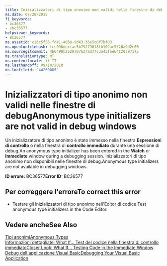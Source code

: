 ```yaml
---
title: Inizializzatori di tipo anonimo non validi nelle finestre di debug
ms.date: 07/20/2015
f1_keywords:
- bc36577
- vbc36577
helpviewer_keywords:
- BC36577
ms.assetid: c16c5f56-fd41-4058-9d43-35e5c0f7bf03
ms.openlocfilehash: fcc990decfac5b79279618fb102ac5520a9d2c00
ms.sourcegitcommit: 4b6490b2529707627ad77c3a43fbe64120397175
ms.translationtype: MT
ms.contentlocale: it-IT
ms.lasthandoff: 09/10/2018
ms.locfileid: "44269085"
---
```

# <a name="anonymous-type-initializers-are-not-valid-in-debug-windows"></a><span data-ttu-id="0448d-102">Inizializzatori di tipo anonimo non validi nelle finestre di debug</span><span class="sxs-lookup"><span data-stu-id="0448d-102">Anonymous type initializers are not valid in debug windows</span></span>
<span data-ttu-id="0448d-103">Un inizializzatore di tipo anonimo è stato immesso nella finestra **Espressioni di controllo** o nella finestra di **controllo immediato** durante una sessione di debug.</span><span class="sxs-lookup"><span data-stu-id="0448d-103">An anonymous type initializer has been entered in the **Watch** or **Immediate** window during a debugging session.</span></span> <span data-ttu-id="0448d-104">Inizializzatori di tipo anonimo non disponibili nelle finestre di debug.</span><span class="sxs-lookup"><span data-stu-id="0448d-104">Anonymous type initializers are not available in debugging windows.</span></span>  
  
 <span data-ttu-id="0448d-105">**ID errore:** BC36577</span><span class="sxs-lookup"><span data-stu-id="0448d-105">**Error ID:** BC36577</span></span>  
  
## <a name="to-correct-this-error"></a><span data-ttu-id="0448d-106">Per correggere l'errore</span><span class="sxs-lookup"><span data-stu-id="0448d-106">To correct this error</span></span>  
  
-   <span data-ttu-id="0448d-107">Testare gli inizializzatori di tipo anonimo nell'Editor di codice.</span><span class="sxs-lookup"><span data-stu-id="0448d-107">Test anonymous type initializers in the Code Editor.</span></span>  
  
## <a name="see-also"></a><span data-ttu-id="0448d-108">Vedere anche</span><span class="sxs-lookup"><span data-stu-id="0448d-108">See Also</span></span>  
 [<span data-ttu-id="0448d-109">Tipi anonimi</span><span class="sxs-lookup"><span data-stu-id="0448d-109">Anonymous Types</span></span>](../../visual-basic/programming-guide/language-features/objects-and-classes/anonymous-types.md)  
 [<span data-ttu-id="0448d-110">Informazioni dettagliate: What If... Test del codice nella finestra di controllo immediato</span><span class="sxs-lookup"><span data-stu-id="0448d-110">Closer Look: What If... Testing Code in the Immediate Window</span></span>](https://msdn.microsoft.com/library/3613a627-09a4-44e1-9cc2-f2a29f4e0744)  
 [<span data-ttu-id="0448d-111">Debug dell'applicazione Visual Basic</span><span class="sxs-lookup"><span data-stu-id="0448d-111">Debugging Your Visual Basic Application</span></span>](../../visual-basic/developing-apps/debugging.md)
